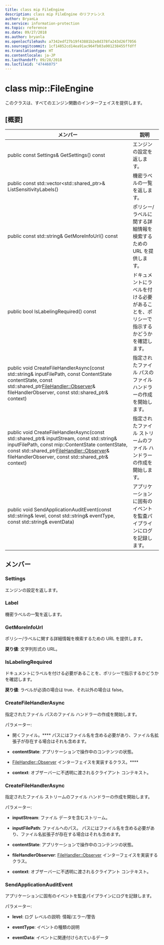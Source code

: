 ```yaml
---
title: class mip FileEngine
description: class mip FileEngine のリファレンス
author: BryanLa
ms.service: information-protection
ms.topic: reference
ms.date: 09/27/2018
ms.author: bryanla
ms.openlocfilehash: a7342edf27b19f43881b2e8d378fa243d26f7056
ms.sourcegitcommit: 1cf14852cd14ea91ac964fb03a901238455ffdff
ms.translationtype: HT
ms.contentlocale: ja-JP
ms.lasthandoff: 09/28/2018
ms.locfileid: "47446075"
---
```

# <a name="class-mipfileengine"></a>class mip::FileEngine 
このクラスは、すべてのエンジン関数のインターフェイスを提供します。
  
## <a name="summary"></a>[概要]
 メンバー                        | 説明                                
--------------------------------|---------------------------------------------
 public const Settings& GetSettings() const  |  エンジンの設定を返します。
public const std::vector<std::shared_ptr<Label>>& ListSensitivityLabels()  |  機密ラベルの一覧を返します。
 public const std::string& GetMoreInfoUrl() const  |  ポリシー/ラベルに関する詳細情報を検索するための URL を提供します。
 public bool IsLabelingRequired() const  |  ドキュメントにラベルを付ける必要があることを、ポリシーで指示するかどうかを確認します。
public void CreateFileHandlerAsync(const std::string& inputFilePath, const ContentState contentState, const std::shared_ptr<FileHandler::Observer>& fileHandlerObserver, const std::shared_ptr<void>& context)  |  指定されたファイル パスのファイル ハンドラーの作成を開始します。
public void CreateFileHandlerAsync(const std::shared_ptr<Stream>& inputStream, const std::string& inputFilePath, const mip::ContentState contentState, const std::shared_ptr<FileHandler::Observer>& fileHandlerObserver, const std::shared_ptr<void>& context)  |  指定されたファイル ストリームのファイル ハンドラーの作成を開始します。
 public void SendApplicationAuditEvent(const std::string& level, const std::string& eventType, const std::string& eventData)  |  アプリケーションに固有のイベントを監査パイプラインにログを記録します。
  
## <a name="members"></a>メンバー
  
### <a name="settings"></a>Settings
エンジンの設定を返します。
  
### <a name="label"></a>Label
機密ラベルの一覧を返します。
  
### <a name="getmoreinfourl"></a>GetMoreInfoUrl
ポリシー/ラベルに関する詳細情報を検索するための URL を提供します。

  
**戻り値**: 文字列形式の URL。
  
### <a name="islabelingrequired"></a>IsLabelingRequired
ドキュメントにラベルを付ける必要があることを、ポリシーで指示するかどうかを確認します。

  
**戻り値**: ラベルが必須の場合は true、それ以外の場合は false。
  
### <a name="createfilehandlerasync"></a>CreateFileHandlerAsync
指定されたファイル パスのファイル ハンドラーの作成を開始します。

パラメーター:  
* 開くファイル。**** パスにはファイル名を含める必要があり、ファイル名拡張子が存在する場合はそれも含めます。 


* **contentState**: アプリケーションで操作中のコンテンツの状態。 


* [FileHandler::Observer](class_mip_filehandler_observer.md) インターフェイスを実装するクラス。**** 


* **context**: オブザーバーに不透明に渡されるクライアント コンテキスト。


  
### <a name="createfilehandlerasync"></a>CreateFileHandlerAsync
指定されたファイル ストリームのファイル ハンドラーの作成を開始します。

パラメーター:  
* **inputStream**: ファイル データを含むストリーム。 


* **inputFilePath**: ファイルへのパス。 パスにはファイル名を含める必要があり、ファイル名拡張子が存在する場合はそれも含めます。 


* **contentState**: アプリケーションで操作中のコンテンツの状態。 


* **fileHandlerObserver**: [FileHandler::Observer](class_mip_filehandler_observer.md) インターフェイスを実装するクラス。 


* **context**: オブザーバーに不透明に渡されるクライアント コンテキスト。


  
### <a name="sendapplicationauditevent"></a>SendApplicationAuditEvent
アプリケーションに固有のイベントを監査パイプラインにログを記録します。

パラメーター:  
* **level**: ログ レベルの説明: 情報/エラー/警告 


* **eventType**: イベントの種類の説明 


* **eventData**: イベントに関連付けられているデータ

